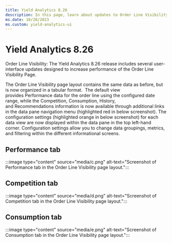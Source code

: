 ```yaml
---
title: Yield Analytics 8.26
description: In this page, learn about updates to Order Line Visibility page that improves performance.  
ms.date: 10/28/2023
ms.custom: yield-analytics-ui
---
```


# Yield Analytics 8.26

Order Line Visibility: The Yield Analytics 8.26 release includes several user-interface updates designed to increase performance of the Order Line Visibility Page.

The Order Line Visibility page layout contains the same data as before, but is now organized in a tabular format.  The default view provides Performance data for the order line using the configured date range, while the Competition, Consumption, History, and Recommendations information is now available through additional links in the data pane navigation menu (highlighted red in below screenshot). The configuration settings (highlighted orange in below screenshot) for each data view are now displayed within the data pane in the top left-hand corner. Configuration settings allow you to change data groupings, metrics, and filtering within the different informational screens.

## Performance tab

:::image type="content" source="media/c.png" alt-text="Screenshot of Performance tab in the Order Line Visibility page layout.":::

## Competition tab

:::image type="content" source="media/d.png" alt-text="Screenshot of Competition tab in the Order Line Visibility page layout.":::

## Consumption tab

:::image type="content" source="media/e.png" alt-text="Screenshot of Consumption tab in the Order Line Visibility page layout.":::
